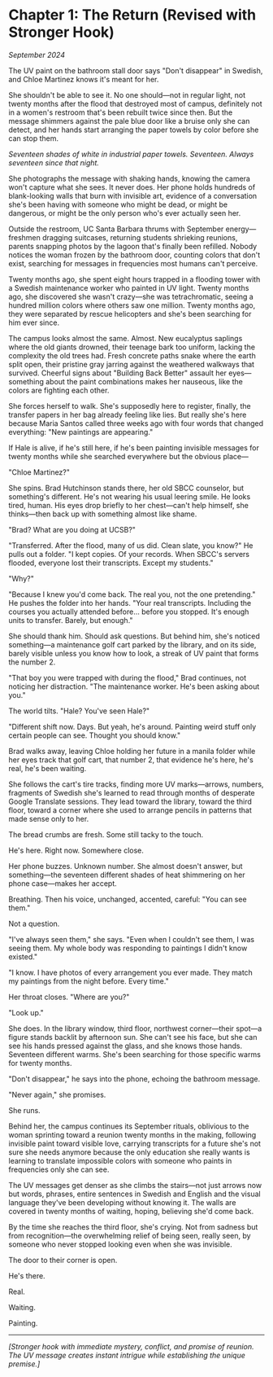 # Chapter 1: The Return (Revised with Stronger Hook)
*September 2024*

The UV paint on the bathroom stall door says "Don't disappear" in Swedish, and Chloe Martinez knows it's meant for her.

She shouldn't be able to see it. No one should—not in regular light, not twenty months after the flood that destroyed most of campus, definitely not in a women's restroom that's been rebuilt twice since then. But the message shimmers against the pale blue door like a bruise only she can detect, and her hands start arranging the paper towels by color before she can stop them.

*Seventeen shades of white in industrial paper towels. Seventeen. Always seventeen since that night.*

She photographs the message with shaking hands, knowing the camera won't capture what she sees. It never does. Her phone holds hundreds of blank-looking walls that burn with invisible art, evidence of a conversation she's been having with someone who might be dead, or might be dangerous, or might be the only person who's ever actually seen her.

Outside the restroom, UC Santa Barbara thrums with September energy—freshmen dragging suitcases, returning students shrieking reunions, parents snapping photos by the lagoon that's finally been refilled. Nobody notices the woman frozen by the bathroom door, counting colors that don't exist, searching for messages in frequencies most humans can't perceive.

Twenty months ago, she spent eight hours trapped in a flooding tower with a Swedish maintenance worker who painted in UV light. Twenty months ago, she discovered she wasn't crazy—she was tetrachromatic, seeing a hundred million colors where others saw one million. Twenty months ago, they were separated by rescue helicopters and she's been searching for him ever since.

The campus looks almost the same. Almost. New eucalyptus saplings where the old giants drowned, their teenage bark too uniform, lacking the complexity the old trees had. Fresh concrete paths snake where the earth split open, their pristine gray jarring against the weathered walkways that survived. Cheerful signs about "Building Back Better" assault her eyes—something about the paint combinations makes her nauseous, like the colors are fighting each other.

She forces herself to walk. She's supposedly here to register, finally, the transfer papers in her bag already feeling like lies. But really she's here because Maria Santos called three weeks ago with four words that changed everything: "New paintings are appearing."

If Hale is alive, if he's still here, if he's been painting invisible messages for twenty months while she searched everywhere but the obvious place—

"Chloe Martinez?"

She spins. Brad Hutchinson stands there, her old SBCC counselor, but something's different. He's not wearing his usual leering smile. He looks tired, human. His eyes drop briefly to her chest—can't help himself, she thinks—then back up with something almost like shame.

"Brad? What are you doing at UCSB?"

"Transferred. After the flood, many of us did. Clean slate, you know?" He pulls out a folder. "I kept copies. Of your records. When SBCC's servers flooded, everyone lost their transcripts. Except my students."

"Why?"

"Because I knew you'd come back. The real you, not the one pretending." He pushes the folder into her hands. "Your real transcripts. Including the courses you actually attended before... before you stopped. It's enough units to transfer. Barely, but enough."

She should thank him. Should ask questions. But behind him, she's noticed something—a maintenance golf cart parked by the library, and on its side, barely visible unless you know how to look, a streak of UV paint that forms the number 2.

"That boy you were trapped with during the flood," Brad continues, not noticing her distraction. "The maintenance worker. He's been asking about you."

The world tilts. "Hale? You've seen Hale?"

"Different shift now. Days. But yeah, he's around. Painting weird stuff only certain people can see. Thought you should know."

Brad walks away, leaving Chloe holding her future in a manila folder while her eyes track that golf cart, that number 2, that evidence he's here, he's real, he's been waiting.

She follows the cart's tire tracks, finding more UV marks—arrows, numbers, fragments of Swedish she's learned to read through months of desperate Google Translate sessions. They lead toward the library, toward the third floor, toward a corner where she used to arrange pencils in patterns that made sense only to her.

The bread crumbs are fresh. Some still tacky to the touch.

He's here. Right now. Somewhere close.

Her phone buzzes. Unknown number. She almost doesn't answer, but something—the seventeen different shades of heat shimmering on her phone case—makes her accept.

Breathing. Then his voice, unchanged, accented, careful: "You can see them."

Not a question.

"I've always seen them," she says. "Even when I couldn't see them, I was seeing them. My whole body was responding to paintings I didn't know existed."

"I know. I have photos of every arrangement you ever made. They match my paintings from the night before. Every time."

Her throat closes. "Where are you?"

"Look up."

She does. In the library window, third floor, northwest corner—their spot—a figure stands backlit by afternoon sun. She can't see his face, but she can see his hands pressed against the glass, and she knows those hands. Seventeen different warms. She's been searching for those specific warms for twenty months.

"Don't disappear," he says into the phone, echoing the bathroom message.

"Never again," she promises.

She runs.

Behind her, the campus continues its September rituals, oblivious to the woman sprinting toward a reunion twenty months in the making, following invisible paint toward visible love, carrying transcripts for a future she's not sure she needs anymore because the only education she really wants is learning to translate impossible colors with someone who paints in frequencies only she can see.

The UV messages get denser as she climbs the stairs—not just arrows now but words, phrases, entire sentences in Swedish and English and the visual language they've been developing without knowing it. The walls are covered in twenty months of waiting, hoping, believing she'd come back.

By the time she reaches the third floor, she's crying. Not from sadness but from recognition—the overwhelming relief of being seen, really seen, by someone who never stopped looking even when she was invisible.

The door to their corner is open.

He's there.

Real.

Waiting.

Painting.

---

*[Stronger hook with immediate mystery, conflict, and promise of reunion. The UV message creates instant intrigue while establishing the unique premise.]*
